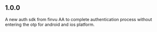 ## 1.0.0

A new auth sdk from finvu AA to complete authentication process without entering the otp for android and ios platform.


